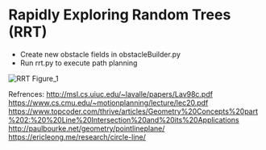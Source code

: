 # Rapidly Exploring Random Trees (RRT)
- Create new obstacle fields in obstacleBuilder.py
- Run rrt.py to execute path planning

![RRT Figure_1](https://github.com/jrcleeman/RRT/assets/68918687/cbe93b08-c18c-44c6-899b-112481ee3139)

Refrences:
http://msl.cs.uiuc.edu/~lavalle/papers/Lav98c.pdf
https://www.cs.cmu.edu/~motionplanning/lecture/lec20.pdf
https://www.topcoder.com/thrive/articles/Geometry%20Concepts%20part%202:%20%20Line%20Intersection%20and%20its%20Applications
http://paulbourke.net/geometry/pointlineplane/
https://ericleong.me/research/circle-line/
